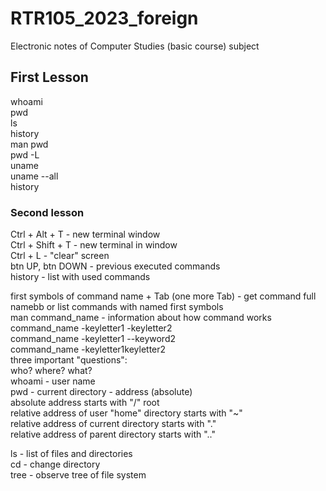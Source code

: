 # RTR105_2023_foreign
Electronic notes of Computer Studies (basic course) subject
## First Lesson 
 whoami  
 pwd  
 ls  
history  
 man pwd  
 pwd -L  
 uname  
uname --all  
 history
 ### Second lesson
Ctrl + Alt + T   - new terminal window   
Ctrl + Shift + T - new terminal in window  
Ctrl + L         - "clear" screen  
btn UP, btn DOWN - previous executed commands   
history          - list with used commands  

first symbols of command name + Tab (one more Tab) - get command full namebb
or list commands with named first symbols  
man command_name - information about how command works  
command_name -keyletter1 -keyletter2  
command_name -keyletter1 --keyword2  
command_name -keyletter1keyletter2   
three important "questions":  
who? where? what?  
whoami - user name  
pwd    - current directory - address (absolute)  
         absolute address starts with "/" root  
         relative address of user "home" directory starts with "~"  
         relative address of current directory starts with "."  
         relative address of parent directory starts with ".."  

ls     - list of files and directories  
cd     - change directory  
tree   - observe tree of file system  
